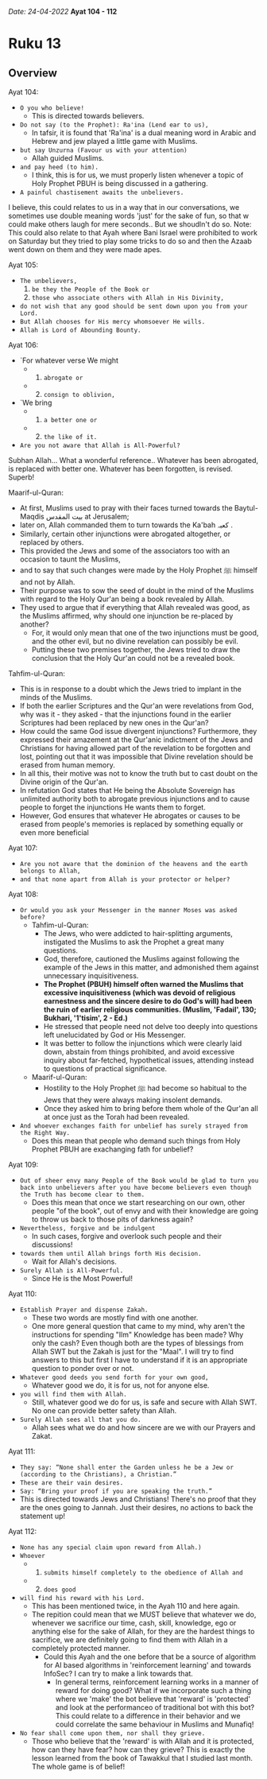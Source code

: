 
*Date: 24-04-2022*
**Ayat 104 - 112**
# Ruku 13

## Overview

Ayat 104:

- `O you who believe! `
  - This is directed towards believers.
- `Do not say (to the Prophet): Ra'ina (Lend ear to us), `
  - In tafsir, it is found that 'Ra'ina' is a dual meaning word in Arabic and Hebrew and jew played a little game with Muslims.
- `but say Unzurna (Favour us with your attention) `
  - Allah guided Muslims.
- `and pay heed (to him).`
  - I think, this is for us, we must properly listen whenever a topic of Holy Prophet PBUH is being discussed in a gathering.
- `A painful chastisement awaits the unbelievers.`

I believe, this could relates to us in a way that in our conversations, we sometimes use double meaning words 'just' for the sake of fun, so that w could make others laugh for mere seconds.. But we shoudln't do so.
Note: This could also relate to that Ayah where Bani Israel were prohibited to work on Saturday but they tried to play some tricks to do so and then the Azaab went down on them and they were made apes.

Ayat 105:

- `The unbelievers, `
   1. `be they the People of the Book or `
   2. `those who associate others with Allah in His Divinity, `
- `do not wish that any good should be sent down upon you from your Lord. `
- `But Allah chooses for His mercy whomsoever He wills. `
- `Allah is Lord of Abounding Bounty.`


Ayat 106:
- `For whatever verse We might 
  - 1. `abrogate or `
  - 2. `consign to oblivion,` 
- `We bring 
  - 1. `a better one or` 
  - 2. `the like of it.` 
- `Are you not aware that Allah is All-Powerful?`


Subhan Allah... What a wonderful reference..
Whatever has been abrogated, is replaced with better one.
Whatever has been forgotten, is revised.
Superb!

Maarif-ul-Quran:
- At first, Muslims used to pray with their faces turned towards the Baytul-Maqdis بیت المقدس at Jerusalem; 
- later on, Allah commanded them to turn towards the Ka'bah کعبہ . 
- Similarly, certain other injunctions were abrogated altogether, or replaced by others. 
- This provided the Jews and some of the associators too with an occasion to taunt the Muslims, 
- and to say that such changes were made by the Holy Prophet ﷺ himself and not by Allah. 
- Their purpose was to sow the seed of doubt in the mind of the Muslims with regard to the Holy Qur'an being a book revealed by Allah. 
- They used to argue that if everything that Allah revealed was good, as the Muslims affirmed, why should one injunction be re-placed by another? 
  - For, it would only mean that one of the two injunctions must be good, and the other evil, but no divine revelation can possibly be evil. 
  - Putting these two premises together, the Jews tried to draw the conclusion that the Holy Qur'an could not be a revealed book.

Tahfim-ul-Quran:
- This is in response to a doubt which the Jews tried to implant in the minds of the Muslims. 
- If both the earlier Scriptures and the Qur'an were revelations from God, why was it - they asked - that the injunctions found in the earlier Scriptures had been replaced by new ones in the Qur'an?
-  How could the same God issue divergent injunctions? Furthermore, they expressed their amazement at the Qur'anic indictment of the Jews and Christians for having allowed part of the revelation to be forgotten and lost, pointing out that it was impossible that Divine revelation should be erased from human memory. 
-  In all this, their motive was not to know the truth but to cast doubt on the Divine origin of the Qur'an. 
-  In refutation God states that He being the Absolute Sovereign has unlimited authority both to abrogate previous injunctions and to cause people to forget the injunctions He wants them to forget. 
-  However, God ensures that whatever He abrogates or causes to be erased from people's memories is replaced by something equally or even more beneficial


Ayat 107:
- `Are you not aware that the dominion of the heavens and the earth belongs to Allah, `
- `and that none apart from Allah is your protector or helper?`



Ayat 108:
- `Or would you ask your Messenger in the manner Moses was asked before? `
  - Tahfim-ul-Quran:
    - The Jews, who were addicted to hair-splitting arguments, instigated the Muslims to ask the Prophet a great many questions.
    - God, therefore, cautioned the Muslims against following the example of the Jews in this matter, and admonished them against unnecessary inquisitiveness. 
    - **The Prophet (PBUH) himself often warned the Muslims that excessive inquisitiveness (which was devoid of religious earnestness and the sincere desire to do God's will) had been the ruin of earlier religious communities. (Muslim, 'Fadail', 130; Bukhari, '1'tisim', 2 - Ed.)** 
    - He stressed that people need not delve too deeply into questions left unelucidated by God or His Messenger. 
    - It was better to follow the injunctions which were clearly laid down, abstain from things prohibited, and avoid excessive inquiry about far-fetched, hypothetical issues, attending instead to questions of practical significance.
  - Maarif-ul-Quran:
    - Hostility to the Holy Prophet ﷺ had become so habitual to the Jews that they were always making insolent demands. 
    - Once they asked him to bring before them whole of the Qur'an all at once just as the Torah had been revealed.
- `And whoever exchanges faith for unbelief has surely strayed from the Right Way.`
  - Does this mean that people who demand such things from Holy Prophet PBUH are exachanging fath for unbelief?


Ayat 109:
- `Out of sheer envy many People of the Book would be glad to turn you back into unbelievers after you have become believers even though the Truth has become clear to them. `
  - Does this mean that once we start researching on our own, other people "of the book", out of envy and with their knowledge are going to throw us back to those pits of darkness again?
- `Nevertheless, forgive and be indulgent`
  - In such cases, forgive and overlook such people and their discussions!
- `towards them until Allah brings forth His decision.`
  - Wait for Allah's decisions.
-  `Surely Allah is All-Powerful.`
   -  Since He is the Most Powerful!


Ayat 110:
- `Establish Prayer and dispense Zakah. `
  - These two words are mostly find with one another.
  - One more general question that came to my mind, why aren't the instructions for spending "Ilm" Knowledge has been made? Why only the cash? Even though both are the types of blessings from Allah SWT but the Zakah is just for the "Maal". I will try to find answers to this but first I have to understand if it is an appropriate question to ponder over or not.
- `Whatever good deeds you send forth for your own good, `
  - Whatever good we do, it is for us, not for anyone else.
- `you will find them with Allah. `
  - Still, whatever good we do for us, is safe and secure with Allah SWT. No one can provide better safety than Allah.
- `Surely Allah sees all that you do.`
  - Allah sees what we do and how sincere are we with our Prayers and Zakat.


Ayat 111:
- `They say: “None shall enter the Garden unless he be a Jew or (according to the Christians), a Christian.” `
- `These are their vain desires. `
- `Say: “Bring your proof if you are speaking the truth.”`
- This is directed towards Jews and Christians! There's no proof that they are the ones going to Jannah. Just their desires, no actions to back the statement up!


Ayat 112:
- `None has any special claim upon reward from Allah.) `
- `Whoever `
  - 1. `submits himself completely to the obedience of Allah and `
  - 2. `does good `
- `will find his reward with his Lord. `
  - This has been mentioned twice, in the Ayah 110 and here again.
  - The repition could mean that we MUST believe that whatever we do, whenever we sacrifice our time, cash, skill, knowledge, ego or anything else for the sake of Allah, for they are the hardest things to sacrifice, we are definitely going to find them with Allah in a completely protected manner.
    - Could this Ayah and the one before that be a source of algorithm for AI based algorithms in 'reinforcement learning' and towards InfoSec? I can try to make a link towards that.
      - In general terms, reinforcement learning works in a manner of reward for doing good? What if we incorporate such a thing where we 'make' the bot believe that 'reward' is 'protected' and look at the performanceo of traditional bot with this bot? This could relate to a difference in their behavior and we could correlate the same behaviour in Muslims and Munafiq!
- `No fear shall come upon them, nor shall they grieve.`
  - Those who believe that the 'reward' is with Allah and it is protected, how can they have fear? how can they grieve? This is exactly the lesson learned from the book of Tawakkul that I studied last month. The whole game is of belief!



